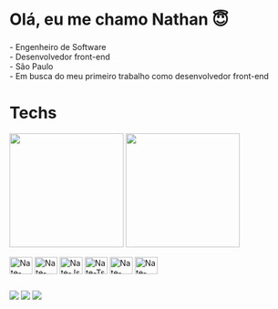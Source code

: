 <h1 align="left">Olá, eu me chamo Nathan 😇</h1>

###

<p align="left">- Engenheiro de Software<br>- Desenvolvedor front-end<br>- São Paulo<br>- Em busca do meu primeiro trabalho como desenvolvedor front-end</p>

###

<p align="left"></p>

###

<h1 align="left">Techs</h1>

<div align="left">
  <img height=200 align="center" src="https://github-readme-stats.vercel.app/api?username=nath4nferreira&include_all_commits=true&theme=midnight-purple"/>
  <img height=200 align="center" src="https://github-readme-stats.vercel.app/api/top-langs/?username=nath4nferreira&layout=compact&theme=midnight-purple"/>
</div>

<div style="display: inline_block"><br>
    <img align="center" alt="Nate-HTML" height="30" width="40" src="https://cdn.jsdelivr.net/gh/devicons/devicon@latest/icons/html5/html5-original.svg" />
    <img align="center" alt="Nate-CSS" height="30" width="40" src="https://cdn.jsdelivr.net/gh/devicons/devicon@latest/icons/css3/css3-original.svg" />
    <img align="center" alt="Nate-Js" height="30" width="40" src="https://cdn.jsdelivr.net/gh/devicons/devicon@latest/icons/javascript/javascript-original.svg" />
    <img align="center" alt="Nate-Ts" height="30" width="40" src="https://cdn.jsdelivr.net/gh/devicons/devicon@latest/icons/typescript/typescript-original.svg" />
    <img align="center" alt="Nate-React" height="30" width="40" src="https://cdn.jsdelivr.net/gh/devicons/devicon@latest/icons/react/react-original.svg" />
    <img align="center" alt="Nate-Mongo" height="30" width="40" src="https://cdn.jsdelivr.net/gh/devicons/devicon@latest/icons/mongodb/mongodb-original.svg" />
</div>

##

<div> 
  <a href="https://www.instagram.com/ferreir4sz" target="_blank"><img src="https://img.shields.io/badge/-Instagram-%23E4405F?style=for-the-badge&logo=instagram&logoColor=white" target="_blank"></a>
  <a href = "mailto:nathancosta2006@gmail.com"><img src="https://img.shields.io/badge/-Gmail-%23333?style=for-the-badge&logo=gmail&logoColor=white" target="_blank"></a>
  <a href="https://www.linkedin.com/in/rafaella-ballerini-45875016a" target="_blank"><img src="https://img.shields.io/badge/-LinkedIn-%230077B5?style=for-the-badge&logo=linkedin&logoColor=white" target="_blank"></a> 
</div>

          
